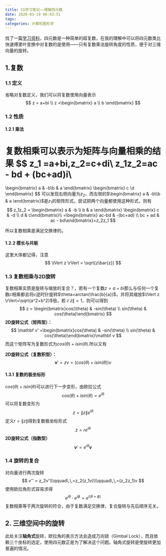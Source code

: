 ```yaml
---
title: CG学习笔记——理解四元数
date: 2020-03-19 08:43:51
tags:
categories: 计算机图形学
---
```


找了一篇[学习资料](https://github.com/Krasjet/quaternion/blob/master/quaternion.pdf)，四元数是一种简单的超复数，在我的理解中可以将四元数类比快速傅里叶变换中对复数的是使用——只有复数乘法旋转角度的性质，便于对三维向量的旋转。

## 1.复数

### 1.1 定义

省略对复数定义，我们可以将复数使用向量表示
$$
z = a+bi \\
z =\begin{bmatrix}
a \\ b
\end{bmatrix}
$$

### 1.2 性质

#### 1.2.1 乘法

复数相乘可以表示为矩阵与向量相乘的结果
$$
z_1 =a+bi,z_2=c+di\\
z_1z_2=ac - bd + (bc+ad)i\\
=
\begin{bmatrix}
a & -b\\b & a
\end{bmatrix}
\begin{bmatrix}
c \\d
\end{bmatrix}
$$
可以发现右侧向量为$z_2$，而左侧的$\begin{bmatrix} a & -b\\b & a  \end{bmatrix}$是$z_1$的矩阵形式。尝试把两个向量都使用这种形式，则有
$$
z_1z_2 = \begin{bmatrix} a & -b \\ b & a \end{bmatrix} 
\begin{bmatrix} c & -d \\ d & c\end{bmatrix}\\
=\begin{bmatrix} ac-bd & -(bc+ad) \\ bc + ad & ac - bd\end{bmatrix}=z_2z_1
$$


所以复数相乘是满足交换律的。

#### 1.2.2 模长与共轭

这里大体都记得，注意
$$
\lVert z \rVert = \sqrt{z\bar{z}}
$$

### 1.3 复数相乘与2D旋转

复数相乘实质是旋转与缩放的复合？，若有一个复数$z=a+bi$那么与任何一个复数$c$相乘都会将$c$逆时针旋转$\theta=arctan(\frac{b}{a})$，并将其缩放$\lVert z \rVert=\sqrt{a^2+b^2}$倍，若$\|z\|=1$，则可以得到
$$
z = \begin{bmatrix}cos(\theta) & -sin(\theta) \\ sin(\theta) & cos(\theta)\end{bmatrix}
$$
**2D旋转公式（矩阵型）：**
$$
\mathbf v' =\begin{bmatrix}cos(\theta) & -sin(\theta) \\ sin(\theta) & cos(\theta)\end{bmatrix}\mathbf v
$$
而这个矩阵写为复数形式为$cos(\theta) + isin(\theta)$.所以又有

**2D旋转公式（复数积型）：**
$$
\mathbf v' = zv =(cos(\theta ) + isin(\theta)) v
$$

#### 1.3.1 复数的极坐标形

$cos(\theta) + isin(\theta)$可以进行下一步变形，由欧拉公式
$$
cos(\theta) + isin(\theta)=e^{i\theta}
$$
可以将复数变形为
$$
z = \|z\|e^{i\theta}
$$
定义$r=\|z\|$得到复数极坐标形式
$$
z =re^{i\theta}
$$
**2D旋转公式（指数型）**
$$
\mathbf v'=e^{i\theta}\mathbf v
$$

###  1.4 旋转的复合

对向量进行两次旋转
$$
v'' = z_2v'\\\qquad\,\,=z_2(z_1v)\\\qquad\,\,=(z_2z_1)v
$$
使用欧拉角形式容易求得
$$
e^{i\theta}\cdot e^{i\phi}=e^{i(\theta+\phi)}
$$
复数相乘等于两次旋转的符合，由于复数满足交换律，复合旋转与先后顺序无关。

## 2. 三维空间中的旋转

此处关注**轴角式**旋转，欧拉角的表示方法会造成万向锁（Gimbal Lock），而且依赖三个坐标的选定，使用四元数正是为了解决这个问题。轴角式旋转是使旋转更加普遍的情况。


